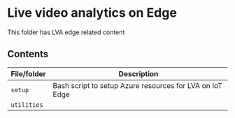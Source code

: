 # Live video analytics on Edge

This folder has LVA edge related content

## Contents

| File/folder          | Description                                                   |
|----------------------|---------------------------------------------------------------|
| `setup`              | Bash script to setup Azure resources for LVA on IoT Edge      |
| `utilities`          |       |
